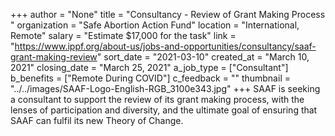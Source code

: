 +++
author = "None"
title = "Consultancy - Review of Grant Making Process "
organization = "Safe Abortion Action Fund"
location = "International, Remote"
salary = "Estimate $17,000 for the task"
link = "https://www.ippf.org/about-us/jobs-and-opportunities/consultancy/saaf-grant-making-review"
sort_date = "2021-03-10"
created_at = "March 10, 2021"
closing_date = "March 25, 2021"
a_job_type = ["Consultant"]
b_benefits = ["Remote During COVID"]
c_feedback = ""
thumbnail = "../../images/SAAF-Logo-English-RGB_3100e343.jpg"
+++
SAAF is seeking a consultant to support the review of its grant making process, with the lenses of participation and diversity, and the ultimate goal of ensuring that SAAF can fulfil its new Theory of Change. 
